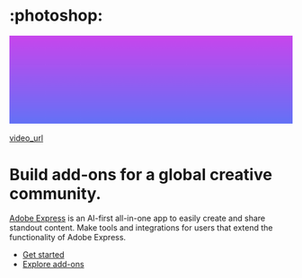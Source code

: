 <Superhero slots="icon, fullWidthBackground, video, heading, text, buttons" variant="halfWidth" textColor="white" overGradient />

# :photoshop:

![Gradient background transitioning from pink at the top to blue at the bottom, with no visible objects or text.](../../../assets/vertical-gradient.png)

[video_url](https://main--adp-devsite--adobedocs.aem.page/express/add-ons/media_18687901ae5613eb6494cfe0da186a541403e0feb.mp4)

# Build add-ons for a global creative community.

[Adobe Express](https://adobe.com/express) is an AI-first all-in-one app to easily create and share standout content. Make tools and integrations for users that extend the functionality of Adobe Express.

* [Get started](https://developer.adobe.com/express/add-ons/docs/guides?aio_external)
* [Explore add-ons](https://new.express.adobe.com/add-ons)